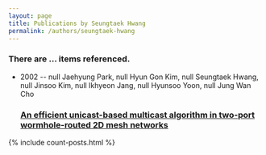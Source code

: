 ```yaml
---
layout: page
title: Publications by Seungtaek Hwang
permalink: /authors/seungtaek-hwang
---
```


<h3 id="number-posts">There are ... items referenced.</h3>
<ul class="post-list">
<li><span class='post-meta'>2002 -- null Jaehyung Park, null Hyun Gon Kim, null Seungtaek Hwang, null Jinsoo Kim, null Ikhyeon Jang, null Hyunsoo Yoon, null Jung Wan Cho</span><h3><a class='post-link' href="{{ site.baseurl }}/an-efficient-unicast-based-multicast-algorithm-in-two-port-wormhole-routed-2d-mesh-networks">An efficient unicast-based multicast algorithm in two-port wormhole-routed 2D mesh networks</a></h3></li>

</ul>
{% include count-posts.html %}
